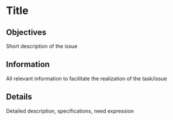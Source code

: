 # Title

## Objectives

Short description of the issue

## Information

All relevant information to facilitate the realization of the task/issue

## Details

Detailed description, specifications, need expression
